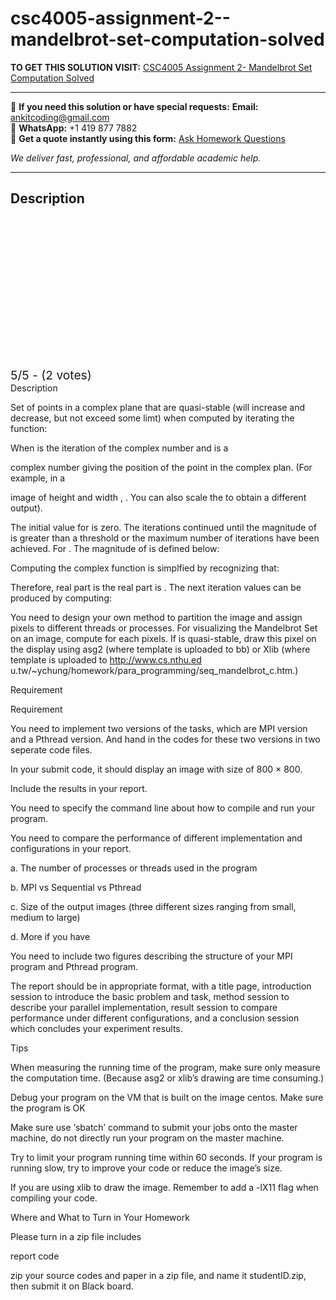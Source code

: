 # csc4005-assignment-2--mandelbrot-set-computation-solved
**TO GET THIS SOLUTION VISIT:** [CSC4005 Assignment 2- Mandelbrot Set Computation Solved](https://www.ankitcodinghub.com/product/csc4005-assignment2-mandelbrot-set-computation-solved-2/)


---

📩 **If you need this solution or have special requests:** **Email:** ankitcoding@gmail.com  
📱 **WhatsApp:** +1 419 877 7882  
📄 **Get a quote instantly using this form:** [Ask Homework Questions](https://www.ankitcodinghub.com/services/ask-homework-questions/)

*We deliver fast, professional, and affordable academic help.*

---

<h2>Description</h2>



<div class="kk-star-ratings kksr-auto kksr-align-center kksr-valign-top" data-payload="{&quot;align&quot;:&quot;center&quot;,&quot;id&quot;:&quot;118019&quot;,&quot;slug&quot;:&quot;default&quot;,&quot;valign&quot;:&quot;top&quot;,&quot;ignore&quot;:&quot;&quot;,&quot;reference&quot;:&quot;auto&quot;,&quot;class&quot;:&quot;&quot;,&quot;count&quot;:&quot;2&quot;,&quot;legendonly&quot;:&quot;&quot;,&quot;readonly&quot;:&quot;&quot;,&quot;score&quot;:&quot;5&quot;,&quot;starsonly&quot;:&quot;&quot;,&quot;best&quot;:&quot;5&quot;,&quot;gap&quot;:&quot;4&quot;,&quot;greet&quot;:&quot;Rate this product&quot;,&quot;legend&quot;:&quot;5\/5 - (2 votes)&quot;,&quot;size&quot;:&quot;24&quot;,&quot;title&quot;:&quot;CSC4005 Assignment 2- Mandelbrot Set Computation Solved&quot;,&quot;width&quot;:&quot;138&quot;,&quot;_legend&quot;:&quot;{score}\/{best} - ({count} {votes})&quot;,&quot;font_factor&quot;:&quot;1.25&quot;}">

<div class="kksr-stars">

<div class="kksr-stars-inactive">
            <div class="kksr-star" data-star="1" style="padding-right: 4px">


<div class="kksr-icon" style="width: 24px; height: 24px;"></div>
        </div>
            <div class="kksr-star" data-star="2" style="padding-right: 4px">


<div class="kksr-icon" style="width: 24px; height: 24px;"></div>
        </div>
            <div class="kksr-star" data-star="3" style="padding-right: 4px">


<div class="kksr-icon" style="width: 24px; height: 24px;"></div>
        </div>
            <div class="kksr-star" data-star="4" style="padding-right: 4px">


<div class="kksr-icon" style="width: 24px; height: 24px;"></div>
        </div>
            <div class="kksr-star" data-star="5" style="padding-right: 4px">


<div class="kksr-icon" style="width: 24px; height: 24px;"></div>
        </div>
    </div>

<div class="kksr-stars-active" style="width: 138px;">
            <div class="kksr-star" style="padding-right: 4px">


<div class="kksr-icon" style="width: 24px; height: 24px;"></div>
        </div>
            <div class="kksr-star" style="padding-right: 4px">


<div class="kksr-icon" style="width: 24px; height: 24px;"></div>
        </div>
            <div class="kksr-star" style="padding-right: 4px">


<div class="kksr-icon" style="width: 24px; height: 24px;"></div>
        </div>
            <div class="kksr-star" style="padding-right: 4px">


<div class="kksr-icon" style="width: 24px; height: 24px;"></div>
        </div>
            <div class="kksr-star" style="padding-right: 4px">


<div class="kksr-icon" style="width: 24px; height: 24px;"></div>
        </div>
    </div>
</div>


<div class="kksr-legend" style="font-size: 19.2px;">
            5/5 - (2 votes)    </div>
    </div>
Description

Set of points in a complex plane that are quasi-stable (will increase and decrease, but not exceed some limt) when computed by iterating the function:

When is the iteration of the complex number and is a

complex number giving the position of the point in the complex plan. (For example, in a

image of height and width , . You can also scale the to obtain a different output).

The initial value for is zero. The iterations continued until the magnitude of is greater than a threshold or the maximum number of iterations have been achieved. For . The magnitude of is defined below:

Computing the complex function is simplfied by recognizing that:

Therefore, real part is the real part is . The next iteration values can be produced by computing:

You need to design your own method to partition the image and assign pixels to different threads or processes. For visualizing the Mandelbrot Set on an image, compute for each pixels. If is quasi-stable, draw this pixel on the display using asg2 (where template is uploaded to bb) or Xlib (where template is uploaded to http://www.cs.nthu.ed u.tw/~ychung/homework/para_programming/seq_mandelbrot_c.htm.)

Requirement

Requirement

You need to implement two versions of the tasks, which are MPI version and a Pthread version. And hand in the codes for these two versions in two seperate code files.

In your submit code, it should display an image with size of 800 × 800.

Include the results in your report.

You need to specify the command line about how to compile and run your program.

You need to compare the performance of different implementation and configurations in your report.

a. The number of processes or threads used in the program

b. MPI vs Sequential vs Pthread

c. Size of the output images (three different sizes ranging from small, medium to large)

d. More if you have

You need to include two figures describing the structure of your MPI program and Pthread program.

The report should be in appropriate format, with a title page, introduction session to introduce the basic problem and task, method session to describe your parallel implementation, result session to compare performance under different configurations, and a conclusion session which concludes your experiment results.

Tips

When measuring the running time of the program, make sure only measure the computation time. (Because asg2 or xlib’s drawing are time consuming.)

Debug your program on the VM that is built on the image centos. Make sure the program is OK

Make sure use ‘sbatchʼ command to submit your jobs onto the master machine, do not directly run your program on the master machine.

Try to limit your program running time within 60 seconds. If your program is running slow, try to improve your code or reduce the imageʼs size.

If you are using xlib to draw the image. Remember to add a -lX11 flag when compiling your code.

Where and What to Turn in Your Homework

Please turn in a zip file includes

report code

zip your source codes and paper in a zip file, and name it studentID.zip, then submit it on Black board.
